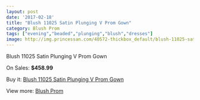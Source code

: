 ```yaml
---
layout: post
date: '2017-02-18'
title: "Blush 11025 Satin Plunging V Prom Gown"
category: Blush Prom
tags: ["evening","beaded","plunging","blush","dresses"]
image: http://img.princessan.com/40572-thickbox_default/blush-11025-satin-plunging-v-prom-gown.jpg
---
```

Blush 11025 Satin Plunging V Prom Gown

On Sales: **$458.99**
<a href="https://www.princessan.com/en/blush-prom/18978-blush-11025-satin-plunging-v-prom-gown.html"><amp-img layout="responsive" width="600" height="600" src="//img.princessan.com/40572-thickbox_default/blush-11025-satin-plunging-v-prom-gown.jpg" alt="Blush 11025 Satin Plunging V Prom Gown 0" /></a>
<a href="https://www.princessan.com/en/blush-prom/18978-blush-11025-satin-plunging-v-prom-gown.html"><amp-img layout="responsive" width="600" height="600" src="//img.princessan.com/40575-thickbox_default/blush-11025-satin-plunging-v-prom-gown.jpg" alt="Blush 11025 Satin Plunging V Prom Gown 1" /></a>
<a href="https://www.princessan.com/en/blush-prom/18978-blush-11025-satin-plunging-v-prom-gown.html"><amp-img layout="responsive" width="600" height="600" src="//img.princessan.com/40574-thickbox_default/blush-11025-satin-plunging-v-prom-gown.jpg" alt="Blush 11025 Satin Plunging V Prom Gown 2" /></a>
<a href="https://www.princessan.com/en/blush-prom/18978-blush-11025-satin-plunging-v-prom-gown.html"><amp-img layout="responsive" width="600" height="600" src="//img.princessan.com/40573-thickbox_default/blush-11025-satin-plunging-v-prom-gown.jpg" alt="Blush 11025 Satin Plunging V Prom Gown 3" /></a>

Buy it: [Blush 11025 Satin Plunging V Prom Gown](https://www.princessan.com/en/blush-prom/18978-blush-11025-satin-plunging-v-prom-gown.html "Blush 11025 Satin Plunging V Prom Gown")

View more: [Blush Prom](https://www.princessan.com/en/180-blush-prom "Blush Prom")